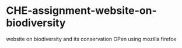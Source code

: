 # CHE-assignment-website-on-biodiversity
website on biodiversity and its conservation
OPen using mozilla firefox
